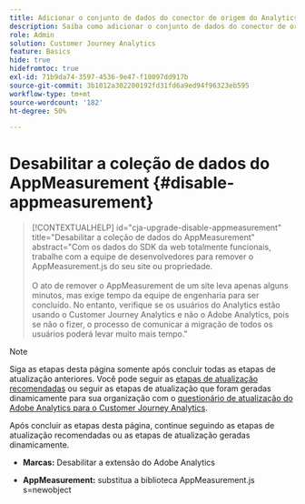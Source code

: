 ```yaml
---
title: Adicionar o conjunto de dados do conector de origem do Analytics à conexão
description: Saiba como adicionar o conjunto de dados do conector de origem do Analytics à conexão
role: Admin
solution: Customer Journey Analytics
feature: Basics
hide: true
hidefromtoc: true
exl-id: 71b9da74-3597-4536-9e47-f18097dd917b
source-git-commit: 3b1012a302200192fd31fd6a9ed94f96323eb595
workflow-type: tm+mt
source-wordcount: '182'
ht-degree: 50%

---
```


# Desabilitar a coleção de dados do AppMeasurement {#disable-appmeasurement}

<!-- markdownlint-disable MD034 -->

>[!CONTEXTUALHELP]
>id="cja-upgrade-disable-appmeasurement"
>title="Desabilitar a coleção de dados do AppMeasurement"
>abstract="Com os dados do SDK da web totalmente funcionais, trabalhe com a equipe de desenvolvedores para remover o AppMeasurement.js do seu site ou propriedade.<br><br>O ato de remover o AppMeasurement de um site leva apenas alguns minutos, mas exige tempo da equipe de engenharia para ser concluído. No entanto, verifique se os usuários do Analytics estão usando o Customer Journey Analytics e não o Adobe Analytics, pois se não o fizer, o processo de comunicar a migração de todos os usuários poderá levar muito mais tempo."

<!-- markdownlint-enable MD034 -->

>[!NOTE]
> 
>Siga as etapas desta página somente após concluir todas as etapas de atualização anteriores. Você pode seguir as [etapas de atualização recomendadas](/help/getting-started/cja-upgrade/cja-upgrade-recommendations.md#recommended-upgrade-steps-for-most-organizations) ou seguir as etapas de atualização que foram geradas dinamicamente para sua organização com o [questionário de atualização do Adobe Analytics para o Customer Journey Analytics](https://gigazelle.github.io/cja-ttv/).
>
>Após concluir as etapas desta página, continue seguindo as etapas de atualização recomendadas ou as etapas de atualização geradas dinamicamente.

<!-- need to work on this -->

* **Marcas:** Desabilitar a extensão do Adobe Analytics

* **AppMeasurement:** substitua a biblioteca AppMeasurement.js s=newobject
